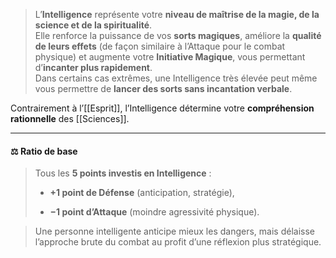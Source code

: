 > L’**Intelligence** représente votre **niveau de maîtrise de la magie, de la science et de la spiritualité**.  
> Elle renforce la puissance de vos **sorts magiques**, améliore la **qualité de leurs effets** (de façon similaire à l’Attaque pour le combat physique) et augmente votre **Initiative Magique**, vous permettant d’**incanter plus rapidement**.  
> Dans certains cas extrêmes, une Intelligence très élevée peut même vous permettre de **lancer des sorts sans incantation verbale**.

Contrairement à l’[[Esprit]], l’Intelligence détermine votre **compréhension rationnelle** des [[Sciences]].

---

#### ⚖️ **Ratio de base**

> Tous les **5 points investis en Intelligence** :
> 
> - **+1 point de Défense** (anticipation, stratégie),
>     
> - **−1 point d’Attaque** (moindre agressivité physique).
>     

> Une personne intelligente anticipe mieux les dangers, mais délaisse l’approche brute du combat au profit d’une réflexion plus stratégique.